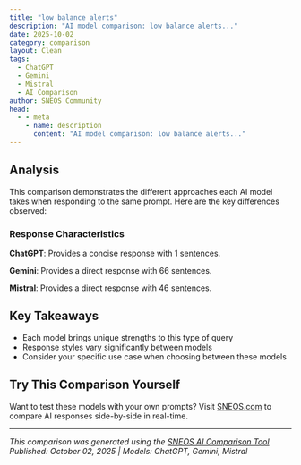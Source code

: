 ```yaml
---
title: "low balance alerts"
description: "AI model comparison: low balance alerts..."
date: 2025-10-02
category: comparison
layout: Clean
tags:
  - ChatGPT
  - Gemini
  - Mistral
  - AI Comparison
author: SNEOS Community
head:
  - - meta
    - name: description
      content: "AI model comparison: low balance alerts..."
---
```


<ChatComparison
  title="low balance alerts"
  prompt="low balance alerts"
  :responses='{"ChatGPT": "Low balance alerts are notifications sent to account holders by banks or financial institutions to inform them when their account balance falls below a certain threshold. These alerts can help account holders manage their finances by reminding them to deposit more funds, avoid overdraft fees, or adjust their spending habits.\n\n### Features of Low Balance Alerts:\n\n1. **Threshold Setting**: Users can usually set their own thresholds for receiving alerts. For example, they may want to be notified when their balance falls below $100.\n\n2. **Notification Methods**:\n - **Email Alerts**: Notifications sent via email.\n - **SMS/Text Alerts**: Text messages sent directly to a user&#x27;s mobile phone.\n - **Mobile App Notifications**: Alerts received through a banking app on smartphones.\n\n3. **Frequency**: Users can often choose how frequently they want to receive these alerts (e.g., immediately after crossing the threshold, daily summarizations, etc.).\n\n4. **Actionable Insights**: Some alerts may include suggestions, such as linking to an easy deposit option or an overview of recent transactions.\n\n5. **Customization**: Users can often customize their alerts based on different accounts, such as checking, savings, or credit accounts.\n\n### Importance of Low Balance Alerts:\n\n- **Financial Management**: Helps users maintain awareness of their accounts, encouraging better financial decision-making.\n- **Avoiding Fees**: Alerts can help prevent overdraft charges or penalties associated with falling below account minimums.\n- **Fraud Detection**: A sudden drop in account balance may indicate unauthorized transactions, allowing for quick action.\n\n### Setting Up Low Balance Alerts:\n\nTo set up low balance alerts, account holders typically need to:\n\n1. **Log in to their online banking account**.\n2. **Navigate to the Alerts or Notifications section**.\n3. **Choose the option for low balance alerts**.\n4. **Set their preferred threshold and notification method**.\n5. **Save the settings**.\n\nIf you&#x27;re looking for specific bank instructions on setting up low balance alerts or further information about managing finances, let me know!", "Gemini": "Okay, let\u0027s talk about low balance alerts. To give you the best information, I need a little more context. Are you asking about:\n\n* **Bank Account Low Balance Alerts?** (e.g., checking, savings)\n* **Credit Card Low Balance Alerts?** (e.g., available credit is low)\n* **Prepaid Card Low Balance Alerts?** (e.g., reloadable debit cards)\n* **Investment Account Low Balance Alerts?** (e.g., brokerage account)\n* **Something else entirely?** (Please specify!)\n\nIn the meantime, here\u0027s a general overview of low balance alerts:\n\n**What are Low Balance Alerts?**\n\nLow balance alerts are notifications you receive when the balance of an account (bank, credit card, prepaid, etc.) falls below a certain threshold that you set. They are designed to help you avoid:\n\n* **Overdraft fees:** In the case of bank accounts, these alerts help you avoid fees for spending more than you have in your account.\n* **Declined transactions:** For any account, a low balance can lead to transactions being denied.\n* **Missed payments:** Ensuring enough balance to make payments on time\n* **Financial surprises:** You\u0027ll be aware of your account balance and any potential issues.\n\n**How Low Balance Alerts Work (Typically):**\n\n1. **Account Setup:** You\u0027ll need to enable the feature through your bank\u0027s or provider\u0027s website, app, or by calling customer service.\n2. **Set a Threshold:** You choose the specific balance level that triggers the alert. For example, you might set an alert to be notified when your checking account balance drops below $100.\n3. **Notification Method:** You usually have options for how you receive the alert, such as:\n * **Text Message (SMS):** Most common and convenient for many.\n * **Email:** A good option if you check your email frequently.\n * **Push Notification (via the provider\u0027s app):** Requires the app to be installed on your smartphone.\n4. **Trigger and Notification:** When your account balance falls below your chosen threshold, you\u0027ll receive the alert via your selected method.\n\n**Benefits of Using Low Balance Alerts:**\n\n* **Avoid Fees:** Prevent costly overdraft or insufficient funds fees.\n* **Stay Informed:** Keep track of your spending and account balances.\n* **Manage Your Finances:** Make timely transfers or deposits to avoid issues.\n* **Peace of Mind:** Reduce stress about accidentally overspending.\n\n**How to Set Up Low Balance Alerts (General Steps):**\n\n1. **Log in to your account:** Access your bank\u0027s/provider\u0027s website or mobile app.\n2. **Find \u0022Alerts\u0022 or \u0022Notifications\u0022:** Look for a section related to alerts, notifications, or account settings. It may be under a category like \u0022Account Management\u0022 or \u0022Profile.\u0022\n3. **Choose \u0022Low Balance Alert\u0022:** Select the option to set up a low balance alert (the exact wording may vary).\n4. **Select the Account:** Choose the specific account you want to monitor.\n5. **Set the Threshold:** Enter the dollar amount that will trigger the alert.\n6. **Choose Notification Method:** Select whether you want to receive the alert via text, email, or push notification.\n7. **Save Your Settings:** Confirm your settings and save your changes.\n\n**Important Considerations:**\n\n* **Accuracy of Contact Information:** Make sure your phone number and email address are up-to-date so you receive the alerts.\n* **Timeliness:** Understand that alerts may not be instantaneous. There might be a slight delay between when your balance drops and when you receive the notification.\n* **Responsibility:** Don\u0027t rely solely on alerts. It\u0027s still important to regularly monitor your account activity.\n* **Cost:** Most banks and providers offer low balance alerts for free, but it\u0027s always a good idea to double-check.\n\n**Example Scenario (Bank Account):**\n\nLet\u0027s say you have a checking account and want to avoid overdraft fees. You set up a low balance alert to notify you when your balance drops below $50. You choose to receive the alert via text message. One day, you make a large purchase, and your account balance falls to $40. You immediately receive a text message saying, \u0022Your checking account balance is below $50. Current balance: $40.\u0022 This gives you time to transfer funds from your savings account to avoid an overdraft fee.\n\n**To help me give you more specific information, please tell me what kind of account you\u0027re interested in.**\n", "Mistral": "Low balance alerts are notifications sent by financial institutions, such as banks or credit card companies, to inform customers when their account balance falls below a certain threshold. These alerts can be crucial for managing finances effectively and avoiding potential issues such as overdraft fees or declined transactions. Here are some key points about low balance alerts:\n\n### Types of Low Balance Alerts\n1. **SMS Alerts**: Text messages sent to your mobile phone.\n2. **Email Alerts**: Emails sent to your registered email address.\n3. **Push Notifications**: Alerts sent to your mobile banking app.\n4. **Phone Calls**: Automated or live calls to inform you about the low balance.\n\n### Benefits of Low Balance Alerts\n1. **Avoid Overdraft Fees**: Helps you avoid overdraft fees by alerting you before your balance drops too low.\n2. **Budget Management**: Assists in managing your budget by keeping you informed about your spending.\n3. **Fraud Detection**: Can help detect unauthorized transactions by alerting you to unexpected drops in your balance.\n4. **Peace of Mind**: Provides peace of mind by keeping you informed about your financial status.\n\n### How to Set Up Low Balance Alerts\n1. **Online Banking**: Log in to your online banking account and navigate to the settings or alerts section.\n2. **Mobile Banking App**: Use your bank\u0027s mobile app to set up alerts.\n3. **Customer Service**: Contact your bank\u0027s customer service to set up alerts over the phone.\n4. **ATM**: Some banks allow you to set up alerts directly from an ATM.\n\n### Customization Options\n1. **Threshold Amount**: Set the specific balance threshold at which you want to receive alerts.\n2. **Frequency**: Choose how often you want to receive alerts (e.g., daily, weekly).\n3. **Notification Method**: Select your preferred method of notification (SMS, email, push notifications, etc.).\n\n### Tips for Effective Use\n1. **Regularly Review Alerts**: Make sure to review and act on the alerts promptly.\n2. **Adjust Thresholds**: Adjust the threshold amount based on your spending habits and financial goals.\n3. **Combine with Other Alerts**: Use low balance alerts in conjunction with other financial alerts, such as transaction alerts or bill payment reminders.\n\n### Example Scenario\nImagine you have a checking account with a balance of $500. You set a low balance alert for $100. If your balance drops to $99, you will receive an alert, allowing you to take action, such as transferring funds from a savings account or adjusting your spending.\n\n### Conclusion\nLow balance alerts are a valuable tool for maintaining financial health and avoiding unnecessary fees. By setting up and customizing these alerts, you can stay informed and in control of your finances."}' 
  published-date="12:37"
/>

## Analysis

This comparison demonstrates the different approaches each AI model takes when responding to the same prompt. Here are the key differences observed:

### Response Characteristics

**ChatGPT**: Provides a concise response with 1 sentences. 

**Gemini**: Provides a direct response with 66 sentences. 

**Mistral**: Provides a direct response with 46 sentences. 

## Key Takeaways

- Each model brings unique strengths to this type of query
- Response styles vary significantly between models
- Consider your specific use case when choosing between these models

## Try This Comparison Yourself

Want to test these models with your own prompts? Visit [SNEOS.com](https://sneos.com) to compare AI responses side-by-side in real-time.

---

*This comparison was generated using the [SNEOS AI Comparison Tool](https://sneos.com)*
*Published: October 02, 2025 | Models: ChatGPT, Gemini, Mistral*
